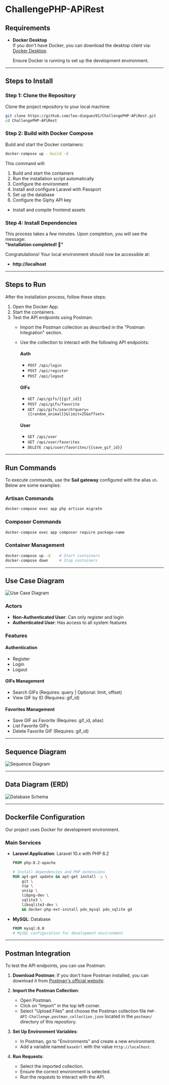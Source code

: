 # ChallengePHP-APiRest

## Requirements
- **Docker Desktop**  
  If you don't have Docker, you can download the desktop client via: [Docker Desktop](https://www.docker.com/products/docker-desktop/).  

  Ensure Docker is running to set up the development environment.

---

## Steps to Install

### **Step 1: Clone the Repository**  
Clone the project repository to your local machine:  
```bash
git clone https://github.com/leo-dieguez91/ChallengePHP-APiRest.git
cd ChallengePHP-APiRest
```

### **Step 2: Build with Docker Compose**  
Build and start the Docker containers:  
```bash
docker-compose up --build -d
```
This command will:
1. Build and start the containers
2. Run the installation script automatically
3. Configure the environment
4. Install and configure Laravel with Passport
5. Set up the database
6. Configure the Giphy API key
- Install and compile frontend assets  

### **Step 4: Install Dependencies**  
This process takes a few minutes. Upon completion, you will see the message:  
**"Installation completed! 🚀"**

Congratulations! Your local environment should now be accessible at:  
- **http://localhost**

---

## Steps to Run

After the installation process, follow these steps:  
1. Open the Docker App.  
2. Start the containers.  
3. Test the API endpoints using Postman:
   - Import the Postman collection as described in the "Postman Integration" section.
   - Use the collection to interact with the following API endpoints:

     #### Auth
     - `POST /api/login`
     - `POST /api/register`
     - `POST /api/logout`

     #### GIFs
     - `GET /api/gifs/{{gif_id}}`
     - `POST /api/gifs/favorite`
     - `GET /api/gifs/search?query={{random_animal}}&limit=25&offset=`

     #### User
     - `GET /api/user`
     - `GET /api/user/favorites`
     - `DELETE /api/user/favorites/{{save_gif_id}}`

---

## Run Commands

To execute commands, use the **Sail gateway** configured with the alias `sh`. Below are some examples:

### **Artisan Commands**  
```bash
docker-compose exec app php artisan migrate
```

### **Composer Commands**  
```bash
docker-compose exec app composer require package-name
```

### **Container Management**  
```bash
docker-compose up -d    # Start containers
docker-compose down     # Stop containers
```

---

## Use Case Diagram

![Use Case Diagram](docs/diagrams/use-case-diagram-api-gif.png)

### Actors
- **Non-Authenticated User**: Can only register and login
- **Authenticated User**: Has access to all system features

### Features

#### Authentication
- Register
- Login
- Logout

#### GIFs Management
- Search GIFs (Requires: query | Optional: limit, offset) 
- View GIF by ID (Requires: gif_id)

#### Favorites Management
- Save GIF as Favorite (Requires: gif_id, alias)
- List Favorite GIFs
- Delete Favorite GIF (Requires: gif_id)

---

## Sequence Diagram

![Sequence Diagram](docs/diagrams/sequence-diagram.png)

---

## Data Diagram (ERD)

![Database Schema](docs/diagrams/database-erd-diagram.png)

---

## Dockerfile Configuration

Our project uses Docker for development environment.

### Main Services
- **Laravel Application**: Laravel 10.x with PHP 8.2
  ```dockerfile
  FROM php:8.2-apache
  
  # Install dependencies and PHP extensions
  RUN apt-get update && apt-get install -y \
      git \
      zip \
      unzip \
      libpng-dev \
      sqlite3 \
      libsqlite3-dev \
      && docker-php-ext-install pdo_mysql pdo_sqlite gd
  ```

- **MySQL**: Database
  ```dockerfile
  FROM mysql:8.0
  # MySQL configuration for development environment
  ```

---

## Postman Integration
To test the API endpoints, you can use Postman:

1. **Download Postman**: If you don't have Postman installed, you can download it from [Postman's official website](https://www.postman.com/downloads/).

2. **Import the Postman Collection**: 
   - Open Postman.
   - Click on "Import" in the top left corner.
   - Select "Upload Files" and choose the Postman collection file `PHP-API-Challenge.postman_collection.json` located in the `postman/` directory of this repository.

3. **Set Up Environment Variables**:
   - In Postman, go to "Environments" and create a new environment.
   - Add a variable named `baseUrl` with the value `http://localhost`.

4. **Run Requests**:
   - Select the imported collection.
   - Ensure the correct environment is selected.
   - Run the requests to interact with the API.
